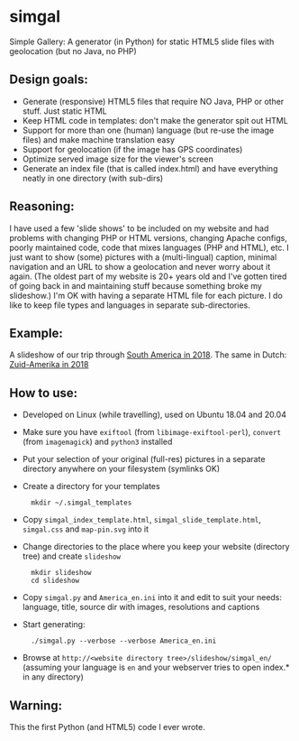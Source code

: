 # simgal
Simple Gallery: A generator (in Python) for static HTML5 slide files with geolocation (but no Java, no PHP)

## Design goals:
- Generate (responsive) HTML5 files that require NO Java, PHP or other stuff. Just static HTML
- Keep HTML code in templates: don't make the generator spit out HTML
- Support for more than one (human) language (but re-use the image files) and make machine translation easy
- Support for geolocation (if the image has GPS coordinates)
- Optimize served image size for the viewer's screen
- Generate an index file (that is called index.html) and have everything neatly in one directory (with sub-dirs)

## Reasoning:
I have used a few 'slide shows' to be included on my website and had problems with changing PHP or HTML versions, changing Apache configs, poorly maintained code, code that mixes languages (PHP and HTML), etc. I just want to show (some) pictures with a (multi-lingual) caption, minimal navigation and an URL to show a geolocation and never worry about it again. (The oldest part of my website is 20+ years old and I've gotten tired of going back in and maintaining stuff because something broke my slideshow.) I'm OK with having a separate HTML file for each picture. I do like to keep file types and languages in separate sub-directories.

## Example:
A slideshow of our trip through [South America in 2018](https://www.choam.com/2018_uy-co/slideshow/simgal_en). The same in Dutch: [Zuid-Amerika in 2018](https://www.choam.com/2018_uy-co/slideshow/simgal_nl)

## How to use:
- Developed on Linux (while travelling), used on Ubuntu 18.04 and 20.04
- Make sure you have `exiftool` (from `libimage-exiftool-perl`), `convert` (from `imagemagick`) and `python3` installed
- Put your selection of your original (full-res) pictures in a separate directory anywhere on your filesystem (symlinks OK)
- Create a directory for your templates

        mkdir ~/.simgal_templates
- Copy `simgal_index_template.html`, `simgal_slide_template.html`, `simgal.css` and `map-pin.svg` into it
- Change directories to the place where you keep your website (directory tree) and create `slideshow`

        mkdir slideshow
        cd slideshow
- Copy `simgal.py` and `America_en.ini` into it and edit to suit your needs: language, title, source dir with images, resolutions and captions
- Start generating:

        ./simgal.py --verbose --verbose America_en.ini
- Browse at `http://<website directory tree>/slideshow/simgal_en/` (assuming your language is `en` and your webserver tries to open index.* in any directory)

## Warning:
This the first Python (and HTML5) code I ever wrote.
